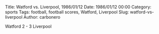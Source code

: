 Title: Watford vs. Liverpool, 1986/01/12
Date: 1986/01/12 00:00
Category: sports
Tags: football, football scores, Watford, Liverpool
Slug: watford-vs-liverpool
Author: carbonero


Watford 2 - 3 Liverpool
